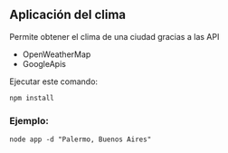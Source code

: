 ## Aplicación del clima

Permite obtener el clima de una ciudad gracias a las API

- OpenWeatherMap
- GoogleApis

Ejecutar este comando:

```
npm install
```

### Ejemplo:
```
node app -d "Palermo, Buenos Aires"
```